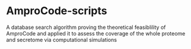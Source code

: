 # AmproCode-scripts
A database search algorithm proving the theoretical feasiblility of AmproCode and applied it to assess the coverage of the whole proteome and secretome via computational simulations
